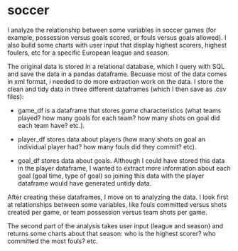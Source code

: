 # soccer

I analyze the relationship between some variables in soccer games (for example, possession versus goals scored, or fouls versus goals allowed). I also build some charts with user input that display highest scorers, highest foulers, etc for a specific European league and season.

The original data is stored in a relational database, which I query with SQL and save the data in a pandas dataframe. Becuase most of the data comes in xml format, i needed to do more extraction work on the data. I store the clean and tidy data in three different dataframes (which I then save as .csv files): 

* game_df is a dataframe that stores *game* characteristics (what teams played? how many goals for each team? how many shots on goal did each team have? etc.). 

* player_df stores data about players (how many shots on goal an individual player had? how many fouls did they commit? etc).

* goal_df stores data about goals. Although I could have stored this data in the player dataframe, I wanted to extract more information about each goal (goal time, type of goal) so joining this data with the player dataframe would have generated untidy data.

After creating these dataframes, I move on to analyzing the data. I look first at relationships between some variables, like fouls committed versus shots created per game, or team possession versus team shots per game. 

The second part of the analysis takes user input (league and season) and returns some charts about that season: who is the highest scorer? who committed the most fouls? etc. 
